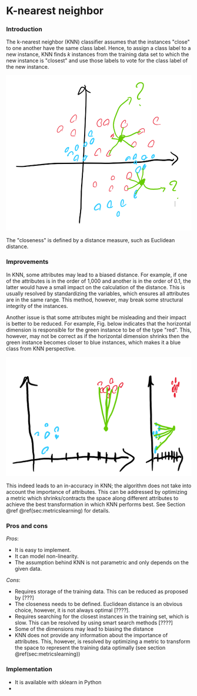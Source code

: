 # K-nearest neighbor

### Introduction

The k-nearest neighbor \(KNN\) classifier assumes that the instances "close" to one another have the same class label. Hence, to assign a class label to a new instance, KNN finds $k$ instances from the training data set to which the new instance is "closest" and use those labels to vote for the class label of the new instance.

![Example of how KNN works. The &quot;closest&quot; instances to a new instance \(green\) are used to vote for its class label.](../../../.gitbook/assets/01_knn_1.png)

The "closeness" is defined by a distance measure, such as Euclidean distance.

### Improvements

In KNN, some attributes may lead to a biased distance. For example, if one of the attributes is in the order of 1,000 and another is in the order of 0.1, the latter would have a small impact on the calculation of the distance. This is usually resolved by standardizing the variables, which ensures all attributes are in the same range. This method, however, may break some structural integrity of the instances.

Another issue is that some attributes might be misleading and their impact is better to be reduced. For example, Fig. below indicates that the horizontal dimension is responsible for the green instance to be of the type "red". This, however, may not be correct as if the horizontal dimension shrinks then the green instance becomes closer to blue instances, which makes it a blue class from KNN perspective.

![Example of how KNN works. The &quot;closest&quot; instances to a new instance \(green\) are used to vote for its class label.](../../../.gitbook/assets/knn_scale.png)

This indeed leads to an in-accuracy in KNN; the algorithm does not take into account the importance of attributes. This can be addressed by optimizing a metric which shrinks/contracts the space along different attributes to achieve the best transformation in which KNN performs best. See Section @ref \@ref\(sec:metricslearning\) for details.

### Pros and cons

_Pros_:

* It is easy to implement.
* It can model non-linearity.
* The assumption behind KNN is not parametric and only depends on the given data.

_Cons_:

* Requires storage of the training data. This can be reduced as proposed by \[???\]
* The closeness needs to be defined. Euclidean distance is an obvious choice, however, it is not always optimal \[????\].
* Requires searching for the closest instances in the training set, which is slow. This can be resolved by using smart search methods \[????\]
* Some of the dimensions may lead to biasing the distance
* KNN does not provide any information about the importance of attributes. This, however, is resolved by optimizing a metric to transform the space to represent the training data optimally \(see section \@ref\(sec:metricslearning\)\)

### Implementation

* It is available with sklearn in Python
* 
